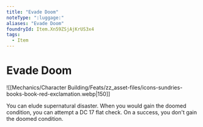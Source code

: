 ```yaml
---
title: "Evade Doom"
noteType: ":luggage:"
aliases: "Evade Doom"
foundryId: Item.Xn59ZSjAjKrUS3x4
tags:
  - Item
---
```


# Evade Doom
![[Mechanics/Character Building/Feats/zz_asset-files/icons-sundries-books-book-red-exclamation.webp|150]]

You can elude supernatural disaster. When you would gain the doomed condition, you can attempt a DC 17 flat check. On a success, you don't gain the doomed condition.
